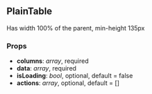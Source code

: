 ## **PlainTable**

Has width 100% of the parent, min-height 135px

### Props

- **columns**: _array_, required
- **data**: _array_, required
- **isLoading**: _bool_, optional, default = false
- **actions**: _array_, optional, default = []
